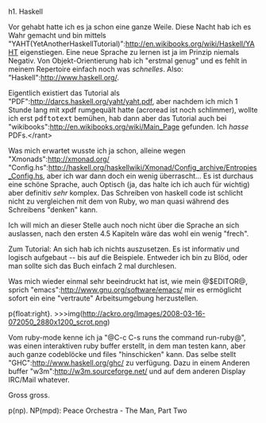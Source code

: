 h1. Haskell


Vor gehabt hatte ich es ja schon eine ganze Weile. Diese Nacht hab ich es Wahr gemacht und bin mittels "YAHT(YetAnotherHaskellTutorial)":http://en.wikibooks.org/wiki/Haskell/YAHT eigenstiegen. Eine neue Sprache zu lernen ist ja im Prinzip niemals Negativ. Von Objekt-Orientierung hab ich "erstmal genug" und es fehlt in meinem Repertoire einfach noch was _schnelles_. Also: "Haskell":http://www.haskell.org/.


Eigentlich existiert das Tutorial als "PDF":http://darcs.haskell.org/yaht/yaht.pdf, aber nachdem ich mich 1 Stunde lang mit xpdf rumgequält hatte (acroread ist noch schlimmer), wollte ich erst <tt>pdftotext</tt> bemühen, hab dann aber das Tutorial auch bei "wikibooks":http://en.wikibooks.org/wiki/Main_Page gefunden. Ich *hasse* PDFs.&lt;/rant&gt;


Was mich erwartet wusste ich ja schon, alleine wegen "Xmonads":http://xmonad.org/ "Config.hs":http://haskell.org/haskellwiki/Xmonad/Config_archive/Entropies_Config.hs, aber ich war dann doch ein wenig überrascht... Es ist durchaus eine schöne Sprache, auch Optisch (ja, das halte ich ich auch für wichtig) aber definitiv *sehr* komplex. Das Schreiben von haskell code ist schlicht nicht zu vergleichen mit dem von Ruby, wo man quasi während des Schreibens "denken" kann.


Ich will mich an dieser Stelle auch noch nicht über die Sprache an sich auslassen, nach den ersten 4.5 Kapiteln wäre das wohl ein wenig "frech".


Zum Tutorial: An sich hab ich nichts auszusetzen. Es ist informativ und logisch aufgebaut -- bis auf die Beispiele. Entweder ich bin zu Blöd, oder man sollte sich das Buch einfach 2 mal durchlesen.


Was mich wieder einmal sehr beeindruckt hat ist, wie mein @$EDITOR@, sprich "emacs":http://www.gnu.org/software/emacs/ mir es ermöglicht sofort ein eine "vertraute" Arbeitsumgebung herzustellen.


p{float:right}. >>>img(http://ackro.org/Images/2008-03-16-072050_2880x1200_scrot.png)


Vom ruby-mode kenne ich ja "@C-c C-s runs the command run-ruby@", was einen interaktiven ruby buffer erstellt, in dem man testen kann, aber auch ganze codeblöcke und files "hinschicken" kann. Das selbe stellt "GHC":http://www.haskell.org/ghc/ zu verfügung. Dazu in einem Anderen buffer "w3m":http://w3m.sourceforge.net/ und auf dem anderen Display IRC/Mail whatever.


Gross gross.


p(np). NP(mpd): Peace Orchestra - The Man, Part Two
